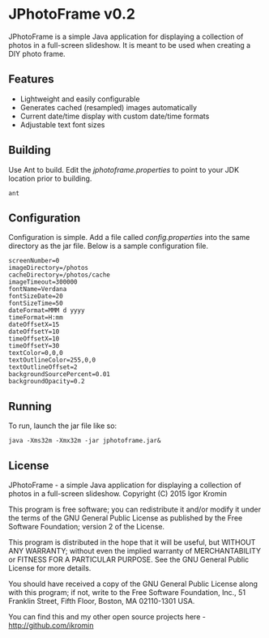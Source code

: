 # JPhotoFrame v0.2
JPhotoFrame is a simple Java application for displaying a collection of photos in a full-screen slideshow. It is meant to be used when creating a DIY photo frame.

## Features

* Lightweight and easily configurable
* Generates cached (resampled) images automatically
* Current date/time display with custom date/time formats
* Adjustable text font sizes

## Building

Use Ant to build. Edit the *jphotoframe.properties* to point to your JDK location prior to building.

``ant``

## Configuration

Configuration is simple. Add a file called *config.properties* into the same directory as the jar file. Below is a sample configuration file.

```
screenNumber=0
imageDirectory=/photos
cacheDirectory=/photos/cache
imageTimeout=300000
fontName=Verdana
fontSizeDate=20
fontSizeTime=50
dateFormat=MMM d yyyy
timeFormat=H:mm
dateOffsetX=15
dateOffsetY=10
timeOffsetX=10
timeOffsetY=30
textColor=0,0,0
textOutlineColor=255,0,0
textOutlineOffset=2
backgroundSourcePercent=0.01
backgroundOpacity=0.2
```

## Running

To run, launch the jar file like so:

`java -Xms32m -Xmx32m -jar jphotoframe.jar&`

## License

JPhotoFrame - a simple Java application for displaying a collection of photos in a full-screen slideshow.
Copyright (C) 2015  Igor Kromin

This program is free software; you can redistribute it and/or modify
it under the terms of the GNU General Public License as published by
the Free Software Foundation; version 2 of the License.

This program is distributed in the hope that it will be useful,
but WITHOUT ANY WARRANTY; without even the implied warranty of
MERCHANTABILITY or FITNESS FOR A PARTICULAR PURPOSE.  See the
GNU General Public License for more details.

You should have received a copy of the GNU General Public License along
with this program; if not, write to the Free Software Foundation, Inc.,
51 Franklin Street, Fifth Floor, Boston, MA 02110-1301 USA.

You can find this and my other open source projects here - http://github.com/ikromin